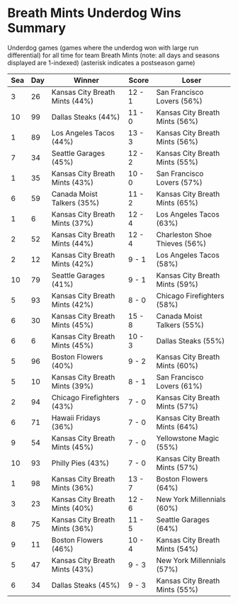 # Breath Mints Underdog Wins Summary



Underdog games (games where the underdog won with large run differential) for all time for team Breath Mints (note: all days and seasons displayed are 1-indexed) (asterisk indicates a postseason game)


| Sea | Day | Winner | Score | Loser | 
| ------ |------ |------ |------ |------ |
| 3 | 26 | Kansas City Breath Mints (44%) | 12 - 1 | San Francisco Lovers (56%) | 
| 10 | 99 | Dallas Steaks (44%) | 11 - 0 | Kansas City Breath Mints (56%) | 
| 1 | 89 | Los Angeles Tacos (44%) | 13 - 3 | Kansas City Breath Mints (56%) | 
| 7 | 34 | Seattle Garages (45%) | 12 - 2 | Kansas City Breath Mints (55%) | 
| 1 | 35 | Kansas City Breath Mints (43%) | 10 - 0 | San Francisco Lovers (57%) | 
| 6 | 59 | Canada Moist Talkers (35%) | 11 - 2 | Kansas City Breath Mints (65%) | 
| 1 | 6 | Kansas City Breath Mints (37%) | 12 - 4 | Los Angeles Tacos (63%) | 
| 2 | 52 | Kansas City Breath Mints (44%) | 12 - 4 | Charleston Shoe Thieves (56%) | 
| 2 | 12 | Kansas City Breath Mints (42%) | 9 - 1 | Los Angeles Tacos (58%) | 
| 10 | 79 | Seattle Garages (41%) | 9 - 1 | Kansas City Breath Mints (59%) | 
| 5 | 93 | Kansas City Breath Mints (42%) | 8 - 0 | Chicago Firefighters (58%) | 
| 6 | 30 | Kansas City Breath Mints (45%) | 15 - 8 | Canada Moist Talkers (55%) | 
| 6 | 6 | Kansas City Breath Mints (45%) | 10 - 3 | Dallas Steaks (55%) | 
| 5 | 96 | Boston Flowers (40%) | 9 - 2 | Kansas City Breath Mints (60%) | 
| 5 | 10 | Kansas City Breath Mints (39%) | 8 - 1 | San Francisco Lovers (61%) | 
| 2 | 94 | Chicago Firefighters (43%) | 7 - 0 | Kansas City Breath Mints (57%) | 
| 6 | 71 | Hawaii Fridays (36%) | 7 - 0 | Kansas City Breath Mints (64%) | 
| 9 | 54 | Kansas City Breath Mints (45%) | 7 - 0 | Yellowstone Magic (55%) | 
| 10 | 93 | Philly Pies (43%) | 7 - 0 | Kansas City Breath Mints (57%) | 
| 1 | 98 | Kansas City Breath Mints (36%) | 13 - 7 | Boston Flowers (64%) | 
| 3 | 23 | Kansas City Breath Mints (40%) | 12 - 6 | New York Millennials (60%) | 
| 8 | 75 | Kansas City Breath Mints (36%) | 11 - 5 | Seattle Garages (64%) | 
| 9 | 11 | Boston Flowers (46%) | 10 - 4 | Kansas City Breath Mints (54%) | 
| 5 | 47 | Kansas City Breath Mints (43%) | 9 - 3 | New York Millennials (57%) | 
| 6 | 34 | Dallas Steaks (45%) | 9 - 3 | Kansas City Breath Mints (55%) | 


